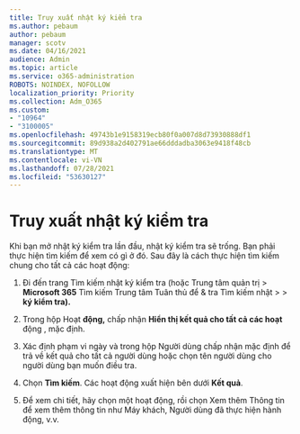 ```yaml
---
title: Truy xuất nhật ký kiểm tra
ms.author: pebaum
author: pebaum
manager: scotv
ms.date: 04/16/2021
audience: Admin
ms.topic: article
ms.service: o365-administration
ROBOTS: NOINDEX, NOFOLLOW
localization_priority: Priority
ms.collection: Adm_O365
ms.custom:
- "10964"
- "3100005"
ms.openlocfilehash: 49743b1e9158319ecb80f0a007d8d73930888df1
ms.sourcegitcommit: 89d938a2d402791ae66dddadba3063e9418f48cb
ms.translationtype: MT
ms.contentlocale: vi-VN
ms.lasthandoff: 07/28/2021
ms.locfileid: "53630127"
---
```

# <a name="retrieve-the-audit-logs"></a>Truy xuất nhật ký kiểm tra

Khi bạn mở nhật ký kiểm tra lần đầu, nhật ký kiểm tra sẽ trống. Bạn phải thực hiện tìm kiếm để xem có gì ở đó. Sau đây là cách thực hiện tìm kiếm chung cho tất cả các hoạt động:

1. Đi đến trang Tìm kiếm nhật ký kiểm tra (hoặc Trung tâm quản trị > **Microsoft 365** Tìm kiếm Trung tâm Tuân thủ để & tra Tìm kiếm nhật  >    >  **ký kiểm tra).**

1. Trong hộp Hoạt **động,** chấp nhận **Hiển thị kết quả cho tất cả các hoạt** động , mặc định.

1. Xác định phạm vi  ngày và trong hộp Người dùng chấp nhận mặc định để trả về kết quả cho tất cả người dùng hoặc chọn tên người dùng cho người dùng bạn muốn điều tra.

1. Chọn **Tìm kiếm**. Các hoạt động xuất hiện bên dưới **Kết quả**.

1. Để xem chi tiết, hãy  chọn một hoạt động, rồi chọn Xem thêm Thông tin để xem thêm thông tin như Máy khách, Người dùng đã thực hiện hành động, v.v.

